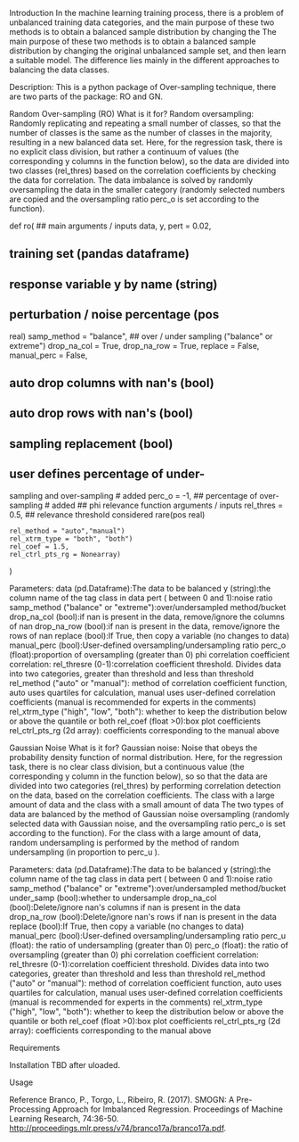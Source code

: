 Introduction
In the machine learning training process, there is a problem of unbalanced training data categories, and the main purpose of these two methods is to obtain a balanced sample distribution by changing the
The main purpose of these two methods is to obtain a balanced sample distribution by changing the original unbalanced sample set, and then learn a suitable model.
The difference lies mainly in the different approaches to balancing the data classes.

Description: This is a python package of Over-sampling technique, there are two parts of the package: RO and GN. 

Random Over-sampling (RO)
What is it for?
Random oversampling: Randomly replicating and repeating a small number of classes, so that the number of classes is the same as the number of classes in the majority, resulting in a new balanced data set. Here, for the regression task, there is no explicit class division, but rather a continuum of values (the corresponding y columns in the function below), so the data are divided into two classes (rel_thres) based on the correlation coefficients by checking the data for correlation. The data imbalance is solved by randomly oversampling the data in the smaller category (randomly selected numbers are copied and the oversampling ratio perc_o is set according to the function).

 
def ro(
    ## main arguments / inputs
    data,
    y,
    pert = 0.02,
## training set (pandas dataframe)
## response variable y by name (string)
## perturbation / noise percentage (pos
real)
    samp_method = "balance",  ## over / under sampling ("balance" or extreme")
    drop_na_col = True,
    drop_na_row = True,
    replace = False,
    manual_perc = False,
## auto drop columns with nan's (bool)
## auto drop rows with nan's (bool)
## sampling replacement (bool)
## user defines percentage of under-

sampling and over-sampling  # added
    perc_o = -1,              ## percentage of over-sampling  # added
    ## phi relevance function arguments / inputs
    rel_thres = 0.5,          ## relevance threshold considered rare(pos real)
    
    rel_method = "auto","manual")
    rel_xtrm_type = "both", "both")
    rel_coef = 1.5,
    rel_ctrl_pts_rg = Nonearray)
)

Parameters:
data (pd.Dataframe):The data to be balanced
y (string):the column name of the tag class in data pert ( between 0 and 1):noise ratio samp_method ("balance" or "extreme"):over/undersampled method/bucket drop_na_col (bool):if nan is present in the data, remove/ignore the columns of nan drop_na_row (bool):if nan is present in the data, remove/ignore the rows of nan replace (bool):If True, then copy a variable (no changes to data) manual_perc (bool):User-defined oversampling/undersampling ratio
perc_o (float):proportion of oversampling (greater than 0) phi correlation coefficient correlation:
rel_thresre (0-1):correlation coefficient threshold. Divides data into two categories, greater than threshold and less than threshold rel_method ("auto" or "manual"): method of correlation coefficient function, auto uses quartiles for calculation, manual uses user-defined correlation coefficients (manual is recommended for experts in the comments)
rel_xtrm_type ("high", "low", "both"): whether to keep the distribution below or above the quantile or both
rel_coef (float >0):box plot coefficients
rel_ctrl_pts_rg (2d array): coefficients corresponding to the manual above





Gaussian Noise
What is it for?
Gaussian noise: Noise that obeys the probability density function of normal distribution. Here, for the regression task, there is no clear class division, but a continuous value (the corresponding y column in the function below), so
so that the data are divided into two categories (rel_thres) by performing correlation detection on the data, based on the correlation coefficients. The class with a large amount of data and the class with a small amount of data
The two types of data are balanced by the method of Gaussian noise oversampling (randomly selected data with Gaussian noise, and the oversampling ratio perc_o is set according to the function). For the class with a large amount of data, random undersampling is performed by the method of random undersampling (in proportion to perc_u ).

Parameters:
data (pd.Dataframe):The data to be balanced
y (string):the column name of the tag class in data
pert ( between 0 and 1):noise ratio
samp_method ("balance" or "extreme"):over/undersampled method/bucket under_samp (bool):whether to undersample
drop_na_col (bool):Delete/ignore nan's columns if nan is present in the data drop_na_row (bool):Delete/ignore nan's rows if nan is present in the data
replace (bool):If True, then copy a variable (no changes to data) manual_perc (bool):User-defined oversampling/undersampling ratio
perc_u (float): the ratio of undersampling (greater than 0)
perc_o (float): the ratio of oversampling (greater than 0)
phi correlation coefficient correlation:
rel_thresre (0-1):correlation coefficient threshold. Divides data into two categories, greater than threshold and less than threshold rel_method ("auto" or "manual"): method of correlation coefficient function, auto uses quartiles for calculation, manual uses user-defined correlation coefficients (manual is recommended for experts in the comments)
rel_xtrm_type ("high", "low", "both"): whether to keep the distribution below or above the quantile or both
rel_coef (float >0):box plot coefficients
rel_ctrl_pts_rg (2d array): coefficients corresponding to the manual above



Requirements





Installation
TBD after uloaded.



Usage


Reference
Branco, P., Torgo, L., Ribeiro, R. (2017).
SMOGN: A Pre-Processing Approach for Imbalanced Regression.
Proceedings of Machine Learning Research, 74:36-50.
http://proceedings.mlr.press/v74/branco17a/branco17a.pdf.
